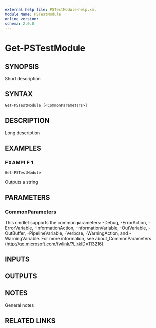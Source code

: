 ```yaml
---
external help file: PSTestModule-help.xml
Module Name: PSTestModule
online version:
schema: 2.0.0
---
```


# Get-PSTestModule

## SYNOPSIS
Short description

## SYNTAX

```
Get-PSTestModule [<CommonParameters>]
```

## DESCRIPTION
Long description

## EXAMPLES

### EXAMPLE 1
```
Get-PSTestModule
```

Outputs a string

## PARAMETERS

### CommonParameters
This cmdlet supports the common parameters: -Debug, -ErrorAction, -ErrorVariable, -InformationAction, -InformationVariable, -OutVariable, -OutBuffer, -PipelineVariable, -Verbose, -WarningAction, and -WarningVariable.
For more information, see about_CommonParameters (http://go.microsoft.com/fwlink/?LinkID=113216).

## INPUTS

## OUTPUTS

## NOTES
General notes

## RELATED LINKS
